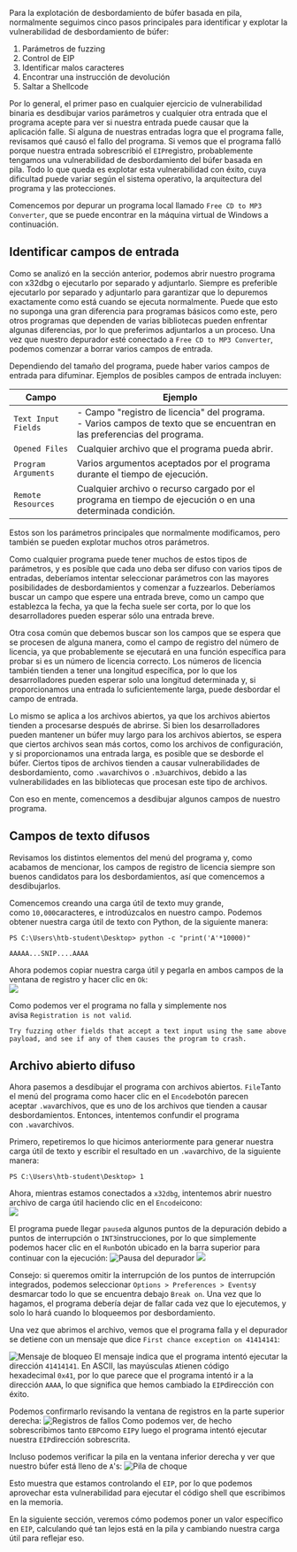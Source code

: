 Para la explotación de desbordamiento de búfer basada en pila, normalmente seguimos cinco pasos principales para identificar y explotar la vulnerabilidad de desbordamiento de búfer:

1. Parámetros de fuzzing
2. Control de EIP
3. Identificar malos caracteres
4. Encontrar una instrucción de devolución
5. Saltar a Shellcode

Por lo general, el primer paso en cualquier ejercicio de vulnerabilidad binaria es desdibujar varios parámetros y cualquier otra entrada que el programa acepte para ver si nuestra entrada puede causar que la aplicación falle. Si alguna de nuestras entradas logra que el programa falle, revisamos qué causó el fallo del programa. Si vemos que el programa falló porque nuestra entrada sobrescribió el `EIP`registro, probablemente tengamos una vulnerabilidad de desbordamiento del búfer basada en pila. Todo lo que queda es explotar esta vulnerabilidad con éxito, cuya dificultad puede variar según el sistema operativo, la arquitectura del programa y las protecciones.

Comencemos por depurar un programa local llamado `Free CD to MP3 Converter`, que se puede encontrar en la máquina virtual de Windows a continuación.

## Identificar campos de entrada

Como se analizó en la sección anterior, podemos abrir nuestro programa con x32dbg o ejecutarlo por separado y adjuntarlo. Siempre es preferible ejecutarlo por separado y adjuntarlo para garantizar que lo depuremos exactamente como está cuando se ejecuta normalmente. Puede que esto no suponga una gran diferencia para programas básicos como este, pero otros programas que dependen de varias bibliotecas pueden enfrentar algunas diferencias, por lo que preferimos adjuntarlos a un proceso. Una vez que nuestro depurador esté conectado a `Free CD to MP3 Converter`, podemos comenzar a borrar varios campos de entrada.

Dependiendo del tamaño del programa, puede haber varios campos de entrada para difuminar. Ejemplos de posibles campos de entrada incluyen:

|**Campo**|**Ejemplo**|
|---|---|
|`Text Input Fields`|- Campo "registro de licencia" del programa.  <br>- Varios campos de texto que se encuentran en las preferencias del programa.|
|`Opened Files`|Cualquier archivo que el programa pueda abrir.|
|`Program Arguments`|Varios argumentos aceptados por el programa durante el tiempo de ejecución.|
|`Remote Resources`|Cualquier archivo o recurso cargado por el programa en tiempo de ejecución o en una determinada condición.|
Estos son los parámetros principales que normalmente modificamos, pero también se pueden explotar muchos otros parámetros.

Como cualquier programa puede tener muchos de estos tipos de parámetros, y es posible que cada uno deba ser difuso con varios tipos de entradas, deberíamos intentar seleccionar parámetros con las mayores posibilidades de desbordamientos y comenzar a fuzzearlos. Deberíamos buscar un campo que espere una entrada breve, como un campo que establezca la fecha, ya que la fecha suele ser corta, por lo que los desarrolladores pueden esperar sólo una entrada breve.

Otra cosa común que debemos buscar son los campos que se espera que se procesen de alguna manera, como el campo de registro del número de licencia, ya que probablemente se ejecutará en una función específica para probar si es un número de licencia correcto. Los números de licencia también tienden a tener una longitud específica, por lo que los desarrolladores pueden esperar solo una longitud determinada y, si proporcionamos una entrada lo suficientemente larga, puede desbordar el campo de entrada.

Lo mismo se aplica a los archivos abiertos, ya que los archivos abiertos tienden a procesarse después de abrirse. Si bien los desarrolladores pueden mantener un búfer muy largo para los archivos abiertos, se espera que ciertos archivos sean más cortos, como los archivos de configuración, y si proporcionamos una entrada larga, es posible que se desborde el búfer. Ciertos tipos de archivos tienden a causar vulnerabilidades de desbordamiento, como `.wav`archivos o `.m3u`archivos, debido a las vulnerabilidades en las bibliotecas que procesan este tipo de archivos.

Con eso en mente, comencemos a desdibujar algunos campos de nuestro programa.

## Campos de texto difusos

Revisamos los distintos elementos del menú del programa y, como acabamos de mencionar, los campos de registro de licencia siempre son buenos candidatos para los desbordamientos, así que comencemos a desdibujarlos.

Comencemos creando una carga útil de texto muy grande, como `10,000`caracteres, e introdúzcalos en nuestro campo. Podemos obtener nuestra carga útil de texto con Python, de la siguiente manera:
```powershell-session
PS C:\Users\htb-student\Desktop> python -c "print('A'*10000)"

AAAAA...SNIP....AAAA
```

Ahora podemos copiar nuestra carga útil y pegarla en ambos campos de la ventana de registro y hacer clic en `Ok`:  
![](https://academy.hackthebox.com/storage/modules/89/win32bof_registration_fuzz.jpg)

Como podemos ver el programa no falla y simplemente nos avisa `Registration is not valid`.

`Try fuzzing other fields that accept a text input using the same above payload, and see if any of them causes the program to crash.`
## Archivo abierto difuso
Ahora pasemos a desdibujar el programa con archivos abiertos. `File`Tanto el menú del programa como hacer clic en el `Encode`botón parecen aceptar `.wav`archivos, que es uno de los archivos que tienden a causar desbordamientos. Entonces, intentemos confundir el programa con `.wav`archivos.

Primero, repetiremos lo que hicimos anteriormente para generar nuestra carga útil de texto y escribir el resultado en un `.wav`archivo, de la siguiente manera:

```powershell-session
PS C:\Users\htb-student\Desktop> 1
```
Ahora, mientras estamos conectados a `x32dbg`, intentemos abrir nuestro archivo de carga útil haciendo clic en el `Encode`icono:  
![](https://academy.hackthebox.com/storage/modules/89/win32bof_converter_open_wav.jpg)

El programa puede llegar `paused`a algunos puntos de la depuración debido a puntos de interrupción o `INT3`instrucciones, por lo que simplemente podemos hacer clic en el `Run`botón ubicado en la barra superior para continuar con la ejecución:
![Pausa del depurador](https://academy.hackthebox.com/storage/modules/89/win32bof_x32dbg_pause.jpg) ![](https://academy.hackthebox.com/storage/modules/89/win32bof_x32dbg_run.jpg)

Consejo: si queremos omitir la interrupción de los puntos de interrupción integrados, podemos seleccionar `Options > Preferences > Events`y desmarcar todo lo que se encuentra debajo `Break on`. Una vez que lo hagamos, el programa debería dejar de fallar cada vez que lo ejecutemos, y solo lo hará cuando lo bloqueemos por desbordamiento.

Una vez que abrimos el archivo, vemos que el programa falla y el depurador se detiene con un mensaje que dice `First chance exception on 41414141`:

![Mensaje de bloqueo](https://academy.hackthebox.com/storage/modules/89/win32bof_crash_1.jpg)
El mensaje indica que el programa intentó ejecutar la dirección `41414141`. En ASCII, las mayúsculas `A`tienen código hexadecimal `0x41`, por lo que parece que el programa intentó ir a la dirección `AAAA`, lo que significa que hemos cambiado la `EIP`dirección con éxito.

Podemos confirmarlo revisando la ventana de registros en la parte superior derecha:
![Registros de fallos](https://academy.hackthebox.com/storage/modules/89/win32bof_crash_registers.jpg)
Como podemos ver, de hecho sobrescribimos tanto `EBP`como `EIP`y luego el programa intentó ejecutar nuestra `EIP`dirección sobrescrita.

Incluso podemos verificar la pila en la ventana inferior derecha y ver que nuestro búfer está lleno de `A`'s:
![Pila de choque](https://academy.hackthebox.com/storage/modules/89/win32bof_crash_stack.jpg)

Esto muestra que estamos controlando el `EIP`, por lo que podemos aprovechar esta vulnerabilidad para ejecutar el código shell que escribimos en la memoria.

En la siguiente sección, veremos cómo podemos poner un valor específico en `EIP`, calculando qué tan lejos está en la pila y cambiando nuestra carga útil para reflejar eso.